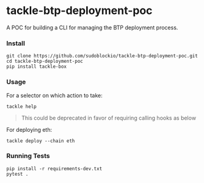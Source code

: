 # tackle-btp-deployment-poc

A POC for building a CLI for managing the BTP deployment process. 

### Install 

```shell
git clone https://github.com/sudoblockio/tackle-btp-deployment-poc.git
cd tackle-btp-deployment-poc
pip install tackle-box 
```

### Usage 

For a selector on which action to take:
```shell
tackle help 
``` 

> This could be deprecated in favor of requiring calling hooks as below

For deploying eth:

```shell
tackle deploy --chain eth  
```

### Running Tests 

```shell
pip install -r requirements-dev.txt
pytest . 
```